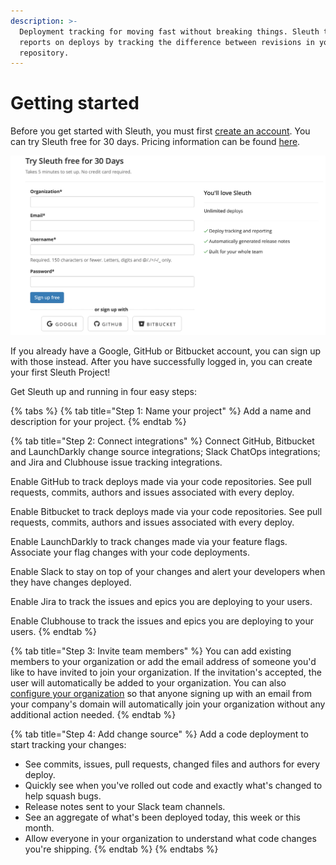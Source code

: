 ```yaml
---
description: >-
  Deployment tracking for moving fast without breaking things. Sleuth tracks and
  reports on deploys by tracking the difference between revisions in your code
  repository.
---
```


# Getting started

Before you get started with Sleuth, you must first [create an account](https://app.sleuth.io/account/signup/). You can try Sleuth free for 30 days. Pricing information can be found [here](https://www.sleuth.io/pricing). 

![](.gitbook/assets/create-account.png)

If you already have a Google, GitHub or Bitbucket account, you can sign up with those instead. After you have successfully logged in, you can create your first Sleuth Project!  

Get Sleuth up and running in four easy steps:   

{% tabs %}
{% tab title="Step 1: Name your project" %}
Add a name and description for your project. 
{% endtab %}

{% tab title="Step 2: Connect integrations" %}
Connect GitHub, Bitbucket and LaunchDarkly change source integrations; Slack ChatOps integrations; and Jira and Clubhouse issue tracking integrations. 

Enable GitHub to track deploys made via your code repositories. See pull requests, commits, authors and issues associated with every deploy.

Enable Bitbucket to track deploys made via your code repositories. See pull requests, commits, authors and issues associated with every deploy.

Enable LaunchDarkly to track changes made via your feature flags. Associate your flag changes with your code deployments.

Enable Slack to stay on top of your changes and alert your developers when they have changes deployed.

Enable Jira to track the issues and epics you are deploying to your users.

Enable Clubhouse to track the issues and epics you are deploying to your users.
{% endtab %}

{% tab title="Step 3: Invite team members" %}
You can add existing members to your organization or add the email address of someone you'd like to have invited to join your organization. If the invitation's accepted, the user will automatically be added to your organization. You can also [configure your organization](https://app.sleuth.io/organization/trailmaster/signup/) so that anyone signing up with an email from your company's domain will automatically join your organization without any additional action needed.
{% endtab %}

{% tab title="Step 4: Add change source" %}
Add a code deployment to start tracking your changes:

* See commits, issues, pull requests, changed files and authors for every deploy.
* Quickly see when you've rolled out code and exactly what's changed to help squash bugs.
* Release notes sent to your Slack team channels.
* See an aggregate of what's been deployed today, this week or this month.
* Allow everyone in your organization to understand what code changes you're shipping.
{% endtab %}
{% endtabs %}

